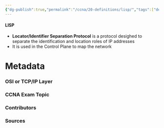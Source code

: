 ```yaml
---
{"dg-publish":true,"permalink":"/ccna/20-definitions/lisp/","tags":["defs_ccna"],"created":"2023-11-04T12:45:23.000-07:00","updated":"2023-11-06T17:10:33.539-08:00"}
---
```


#### LISP
- **Locator/Identifier Separation Protocol** is a protocol desighed to separate the identification and location roles of IP addresses
- It is used in the Control Plane to map the network





# Metadata
### OSI or TCP/IP Layer

### CCNA Exam Topic

### Contributors

### Sources
